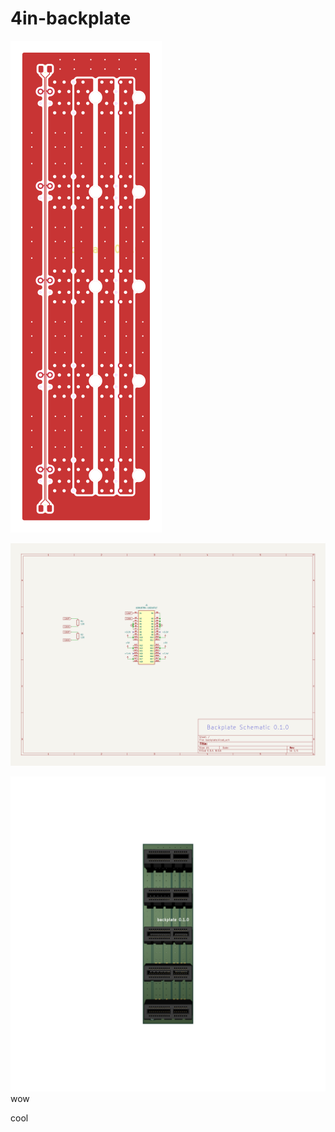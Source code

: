 # 4in-backplate

![alt text](images/pcb.svg)

![alt text](images/sch.svg)

![alt text](images/board.png)
wow

<!-- Import the component -->
<script type="module" src="https://ajax.googleapis.com/ajax/libs/model-viewer/4.0.0/model-viewer.min.js"></script>

<!-- Use it like any other HTML element -->
<model-viewer alt="Neil Armstrong's Spacesuit from the Smithsonian Digitization Programs Office and National Air and Space Museum" src="shared-assets/models/NeilArmstrong.glb" ar environment-image="shared-assets/environments/moon_1k.hdr" poster="shared-assets/models/NeilArmstrong.webp" shadow-intensity="1" camera-controls touch-action="pan-y"></model-viewer>
cool
